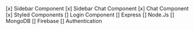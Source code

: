 [x] Sidebar Component
[x] Sidebar Chat Component
[x] Chat Component
[x] Styled Components
[] Login Component
[] Express
[] Node.Js
[] MongoDB
[] Firebase
[] Authentication
